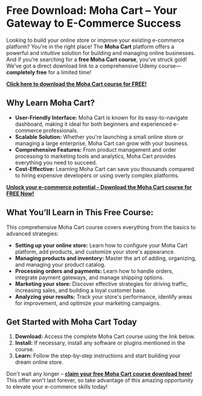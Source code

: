 # Free Download: Moha Cart – Your Gateway to E-Commerce Success

Looking to build your online store or improve your existing e-commerce platform? You're in the right place! The **Moha Cart** platform offers a powerful and intuitive solution for building and managing online businesses. And if you're searching for a **free Moha Cart course**, you've struck gold! We’ve got a direct download link to a comprehensive Udemy course—**completely free** for a limited time!

[**Click here to download the Moha Cart course for FREE!**](https://udemywork.com/moha-cart)

## Why Learn Moha Cart?

-   **User-Friendly Interface:** Moha Cart is known for its easy-to-navigate dashboard, making it ideal for both beginners and experienced e-commerce professionals.
-   **Scalable Solution:** Whether you're launching a small online store or managing a large enterprise, Moha Cart can grow with your business.
-   **Comprehensive Features:** From product management and order processing to marketing tools and analytics, Moha Cart provides everything you need to succeed.
-   **Cost-Effective:** Learning Moha Cart can save you thousands compared to hiring expensive developers or using overly complex platforms.

[**Unlock your e-commerce potential - Download the Moha Cart course for FREE Now!**](https://udemywork.com/moha-cart)

## What You’ll Learn in This Free Course:

This comprehensive Moha Cart course covers everything from the basics to advanced strategies:

*   **Setting up your online store:** Learn how to configure your Moha Cart platform, add products, and customize your store's appearance.
*   **Managing products and inventory:** Master the art of adding, organizing, and managing your product catalog.
*   **Processing orders and payments:** Learn how to handle orders, integrate payment gateways, and manage shipping options.
*   **Marketing your store:** Discover effective strategies for driving traffic, increasing sales, and building a loyal customer base.
*   **Analyzing your results:** Track your store's performance, identify areas for improvement, and optimize your marketing campaigns.

## Get Started with Moha Cart Today

1.  **Download:** Access the complete Moha Cart course using the link below.
2.  **Install:** If necessary, install any software or plugins mentioned in the course.
3.  **Learn:** Follow the step-by-step instructions and start building your dream online store.

Don't wait any longer – **[claim your free Moha Cart course download here!](https://udemywork.com/moha-cart)** This offer won't last forever, so take advantage of this amazing opportunity to elevate your e-commerce skills today!
